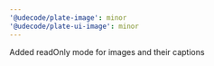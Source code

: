 ```yaml
---
'@udecode/plate-image': minor
'@udecode/plate-ui-image': minor
---
```


Added readOnly mode for images and their captions
